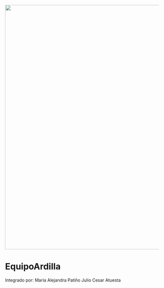
<p align="center">
  <img src="https://dribbble.com/shots/1968200-Squirrel-gif/attachments/9068135?mode=media" width="800" />
</p>

# EquipoArdilla
Integrado por:
María Alejandra Patiño
Julio Cesar Atuesta

